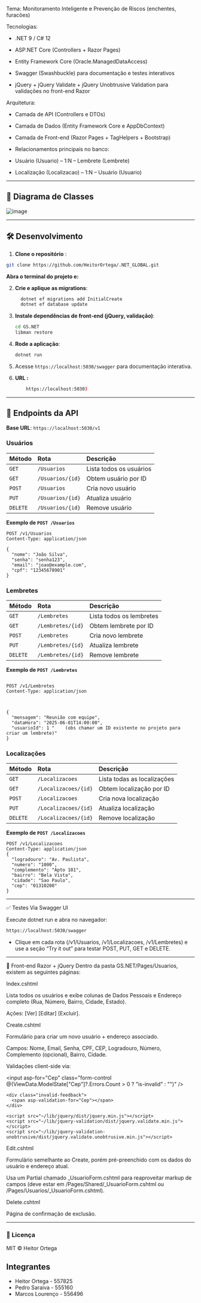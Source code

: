 Tema: Monitoramento Inteligente e Prevenção de Riscos (enchentes, furacões)

Tecnologias:

- .NET 9 / C# 12

- ASP.NET Core (Controllers + Razor Pages)

- Entity Framework Core (Oracle.ManagedDataAccess)

- Swagger (Swashbuckle) para documentação e testes interativos

- jQuery + jQuery Validate + jQuery Unobtrusive Validation para validações no front-end Razor

Arquitetura:

- Camada de API (Controllers e DTOs)

- Camada de Dados (Entity Framework Core e AppDbContext)

- Camada de Front-end (Razor Pages + TagHelpers + Bootstrap)

- Relacionamentos principais no banco:

- Usuário (Usuario) – 1:N – Lembrete (Lembrete)

- Localização (Localizacao) – 1:N – Usuário (Usuario)

---

## 📐 Diagrama de Classes

![image](https://github.com/user-attachments/assets/cae3b5a6-3161-4add-ad6b-c5ca71bcdfd1)



---

## 🛠️ Desenvolvimento

1.  **Clone o repositório** :
   ```bash
   git clone https://github.com/HeitorOrtega/.NET_GLOBAL.git
   ```

  **Abra o terminal do projeto e:**

2.  **Crie e aplique as migrations**:

    ```bash
      dotnet ef migrations add InitialCreate
      dotnet ef database update
    ```

3.  **Instale dependências de front-end (jQuery, validação)**:

    ```bash
    cd GS.NET
    libman restore

    ```

4.  **Rode a aplicação**:

    ```bash
    dotnet run 
    ```

5.  Acesse `https://localhost:5030/swagger` para documentação interativa.

6. **URL :**
   ```bash
       https://localhost:5030)
    ```

---

## 🚀 Endpoints da API

**Base URL**: `https://localhost:5030/v1`

### Usuários

| Método   | Rota             | Descrição                 |
| :------- | :--------------- | :------------------------ |
| `GET`    | `/Usuarios`      | Lista todos os usuários   |
| `GET`    | `/Usuarios/{id}` | Obtem usuário por ID      |
| `POST`   | `/Usuarios`      | Cria novo usuário         |
| `PUT`    | `/Usuarios/{id}` | Atualiza usuário          |
| `DELETE` | `/Usuarios/{id}` | Remove usuário            |

**Exemplo de `POST /Usuarios`**

```http
POST /v1/Usuarios 
Content-Type: application/json

{
  "nome": "João Silva",
  "senha": "senha123",
  "email": "joao@example.com",
  "cpf": "12345678901"
}
```

### Lembretes

| Método   | Rota              | Descrição                 |
| :------- | :---------------- | :------------------------ |
| `GET`    | `/Lembretes`      | Lista todos os lembretes  |
| `GET`    | `/Lembretes/{id}` | Obtem lembrete por ID     |
| `POST`   | `/Lembretes`      | Cria novo lembrete        |
| `PUT`    | `/Lembretes/{id}` | Atualiza lembrete         |
| `DELETE` | `/Lembretes/{id}` | Remove lembrete           |

**Exemplo de `POST /Lembretes`**

```http

POST /v1/Lembretes 
Content-Type: application/json



{
  "mensagem": "Reunião com equipe",
  "dataHora": "2025-06-01T14:00:00",
  "usuarioId": 1 "    (obs chamar um ID existente no projeto para criar um lembrete)"
}
```

### Localizações

| Método   | Rota                 | Descrição                   |
| :------- | :------------------- | :-------------------------- |
| `GET`    | `/Localizacoes`      | Lista todas as localizações |
| `GET`    | `/Localizacoes/{id}` | Obtem localização por ID    |
| `POST`   | `/Localizacoes`      | Cria nova localização       |
| `PUT`    | `/Localizacoes/{id}` | Atualiza localização        |
| `DELETE` | `/Localizacoes/{id}` | Remove localização          |


**Exemplo de `POST /Localizacoes`**


```http
POST /v1/Localizacoes
Content-Type: application/json
{
  "logradouro": "Av. Paulista",
  "numero": "1000",
  "complemento": "Apto 101",
  "bairro": "Bela Vista",
  "cidade": "Sao Paulo",
  "cep": "01310200"
}
```

---

✅ Testes
Via Swagger UI

Execute dotnet run e abra no navegador:

```bash
https://localhost:5030/swagger
```

- Clique em cada rota (/v1/Usuarios, /v1/Localizacoes, /v1/Lembretes) e use a seção “Try it out” para testar POST, PUT, GET e DELETE.

---

📂 Front-end Razor + jQuery
Dentro da pasta GS.NET/Pages/Usuarios, existem as seguintes páginas:

Index.cshtml

Lista todos os usuários e exibe colunas de Dados Pessoais e Endereço completo (Rua, Número, Bairro, Cidade, Estado).

Ações: [Ver] [Editar] [Excluir].

Create.cshtml

Formulário para criar um novo usuário + endereço associado.

Campos: Nome, Email, Senha, CPF, CEP, Logradouro, Número, Complemento (opcional), Bairro, Cidade.

Validações client-side via:

<input asp-for="Cep" class="form-control @(ViewData.ModelState["Cep"]?.Errors.Count > 0 ? "is-invalid" : "")" />
```http
<div class="invalid-feedback">
  <span asp-validation-for="Cep"></span>
</div>

<script src="~/lib/jquery/dist/jquery.min.js"></script>
<script src="~/lib/jquery-validation/dist/jquery.validate.min.js"></script>
<script src="~/lib/jquery-validation-unobtrusive/dist/jquery.validate.unobtrusive.min.js"></script>

```

Edit.cshtml

Formulário semelhante ao Create, porém pré-preenchido com os dados do usuário e endereço atual.

Usa um Partial chamado _UsuarioForm.cshtml para reaproveitar markup de campos (deve estar em /Pages/Shared/_UsuarioForm.cshtml ou /Pages/Usuarios/_UsuarioForm.cshtml).

Delete.cshtml 

Página de confirmação de exclusão.

---


### 🧾 Licença
MIT © Heitor Ortega

## Integrantes
- Heitor Ortega - 557825
- Pedro Saraiva - 555160
- Marcos Lourenço - 556496
